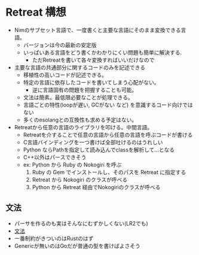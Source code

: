 # Retreat 構想

- Nimのサブセット言語で、一度書くと主要な言語にそのまま変換できる言語。
  - バージョンは今の最新の安定版
  - いっぱいある言語をどう書くかわかりにくい問題も簡単に解決する.
    - ただRetreatを書いて各々変換すればいいだけなので
- 主要な言語の共通部分に関するコードのみを記述できる
  - 移植性の高いコードが記述できる。
  - 特定の言語に依存したコードを書いてしまう心配がない。
    - 逆に言語固有の問題を把握することも可能。
  - 文法は簡素。最低限必要なことが処理できる。
  - 言語ごとの特性(loopが遅い, GCがない など) を意識するコード向けではない
  - 多くのesolangとの互換性も求める予定はない。
- Retreatから任意の言語のライブラリを叩ける。中間言語。
  - Retreatを介することで任意の言語から任意の言語を呼ぶコードが書ける
  - C言語バインディングを一つ書けば全部吐けるのはうれしい
  - Python ならPathを指定して読み込んでclassを解析して...となる
  - C++以外はパースできそう
  - ex: Python から Ruby の Nokogiri を呼ぶ
    1. Ruby の Gem でインストールし、そのパスを Retreat に指定する
    2. Retreat から Nokogiri のクラスが呼べる
    3. Python から Retreat 経由でNokogiriのクラスが呼べる

## 文法

- パーサを作るのも実はそんなにむずかしくない(LR2でも)
- [文法](./grammar/readme.md)
- 一番制約がきついのはRustのはず
- Genericが無いのはGoだが普通の型を書けばよさそう
